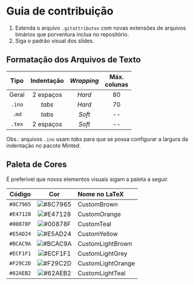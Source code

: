 # Guia de contribuição

1. Estenda o arquivo `.gitattributes` com novas extensões de arquivos binários que porventura inclua no repositório.
1. Siga o padrão visual dos slides.


## Formatação dos Arquivos de Texto

|Tipo  |Indentação|*Wrapping*|Máx.<br>colunas|
|:----:|:--------:|:--------:|:-------------:|
|Geral |2 espaços |*Hard*    |80             |
|`.ino`|*tabs*    |*Hard*    |70             |
|`.md` |*tabs*    |*Soft*    |--             |
|`.tex`|2 espaços |*Soft*    |--             |

Obs.: arquivos `.ino` usam *tabs* para que se possa configurar a largura da indentação no pacote Minted.


## Paleta de Cores

É preferível que novos elementos visuais sigam a paleta a seguir.

|Código   |Cor                                                     |Nome no LaTeX    |
|:-------:|:------------------------------------------------------:|:----------------|
|`#8C7965`|![#8C7965](https://placehold.it/15/8C7965/000000?text=+)|CustomBrown      |
|`#E47128`|![#E47128](https://placehold.it/15/E47128/000000?text=+)|CustomOrange     |
|`#00878F`|![#00878F](https://placehold.it/15/00878F/000000?text=+)|CustomTeal       |
|`#E5AD24`|![#E5AD24](https://placehold.it/15/E5AD24/000000?text=+)|CustomYellow     |
|`#BCAC9A`|![#BCAC9A](https://placehold.it/15/BCAC9A/000000?text=+)|CustomLightBrown |
|`#ECF1F1`|![#ECF1F1](https://placehold.it/15/ECF1F1/000000?text=+)|CustomLightGrey  |
|`#F29C2D`|![#F29C2D](https://placehold.it/15/F29C2D/000000?text=+)|CustomLightOrange|
|`#62AEB2`|![#62AEB2](https://placehold.it/15/62AEB2/000000?text=+)|CustomLightTeal  |
